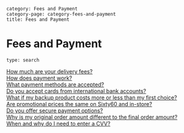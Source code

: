 ```meta-category
category: Fees and Payment
category-page: category-fees-and-payment
title: Fees and Payment
```
# Fees and Payment

```component
type: search 
```

[How much are your delivery fees?](pages://fees-and-payment-how-much-are-your-delivery-fees)  
[How does payment work?](pages://fees-and-payment-how-does-payment-work)  
[What payment methods are accepted?](pages://fees-and-payment-what-payment-methods-are-accepted)  
[Do you accept cards from international bank accounts?](pages://fees-and-payment-do-you-accept-cards-from-international-bank-accounts)  
[What if my backup product costs more or less than my first choice?](pages://fees-and-payment-what-if-my-backup-product-costs-more-or-less-than-my-first-choice)  
[Are promotional prices the same on Sixty60 and in-store?](pages://fees-and-payment-are-promotional-prices-the-same-on-sixty60-and-in-store)  
[Do you offer secure payment options?](pages://fees-and-payment-do-you-offer-secure-payment-options)  
[Why is my original order amount different to the final order amount?](pages://fees-and-payment-why-is-my-original-order-amount-different-to-the-final-order-amount)  
[When and why do I need to enter a CVV?](pages://fees-and-payment-when-and-why-do-I-need-to-enter-a-cvv)  
